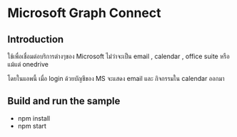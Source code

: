 # Microsoft Graph Connect


## Introduction

ใช้เพื่อเชื่อมต่อบริการต่างๆของ Microsoft ไม่่ว่าจะเป็น email , calendar , office suite หรือแม้แต่ onedrive

โดยในแอพนี้ เมื่อ login ด้วยบัญชีของ MS จะแสดง email และ กิจกรรมใน calendar ออกมา


## Build and run the sample
- npm install
- npm start 
